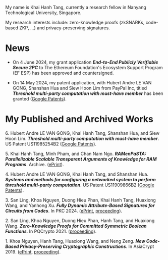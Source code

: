My name is Khai Hanh Tang, currently a research fellow in Nanyang Technological University, Singapore.

My research interests include: zero-knowledge proofs (zkSNARKs, code-based ZKP, ...) and privacy-preserving signatures.

# News
- On 4 June 2024, my grant application _**End-to-End Publicly Verifiable Secure 2PC**_ to The Ethereum Foundation's Ecosystem Support Program (EF ESP) has been approved and countersigned.

- On 14 May 2024, my patent application, with Hubert Andre LE VAN GONG, Shanshan Hua and Siew Hoon Lim from PayPal Inc, titled _**Threshold multi-party computation with must-have member**_ has been granted ([Google Patents](https://patents.google.com/patent/US11985254B2/en)).

# My Published and Archived Works
6\. Hubert Andre LE VAN GONG, Khai Hanh Tang, Shanshan Hua, and Siew Hoon Lim. _**Threshold multi-party computation with must-have member**_. US Patent US11985254B2 ([Google Patents](https://patents.google.com/patent/US11985254B2/en)).

5\.  Khai Hanh Tang, Minh Pham, and Chan Nam Ngo. _**RAMenPaSTA: Parallelizable Scalable Transparent Arguments of Knowledge for RAM Programs**_. Archive. ([ePrint](https://eprint.iacr.org/2024/336)).

4\. Hubert Andre LE VAN GONG, Khai Hanh Tang, and Shanshan Hua. _**Systems and methods for configuring a networked system to perform threshold multi-party computation**_. US Patent US11909866B2 ([Google Patents](https://patents.google.com/patent/US11909866B2)).

3\.  San Ling, Khoa Nguyen, Duong Hieu Phan, Khai Hanh Tang, Huaxiong Wang, and Yanhong Xu. _**Fully Dynamic Attribute-Based Signatures for Circuits from Codes**_. In PKC 2024. ([ePrint](https://eprint.iacr.org/2024/022), [proceeding](https://link.springer.com/chapter/10.1007/978-3-031-57718-5_2)).

2\. San Ling, Khoa Nguyen, Duong Hieu Phan, Hanh Tang, and Huaxiong Wang. _**Zero-Knowledge Proofs for Committed Symmetric Boolean Functions**_. In PQCrypto 2021. ([proceeding](https://link.springer.com/chapter/10.1007/978-3-030-81293-5_18)).

1\. Khoa Nguyen, Hanh Tang, Huaxiong Wang, and Neng Zeng. _**New Code-Based Privacy-Preserving Cryptographic Constructions**_. In AsiaCrypt 2019. ([ePrint](https://eprint.iacr.org/2019/513), [proceeding](https://link.springer.com/chapter/10.1007/978-3-030-34621-8_2)).
